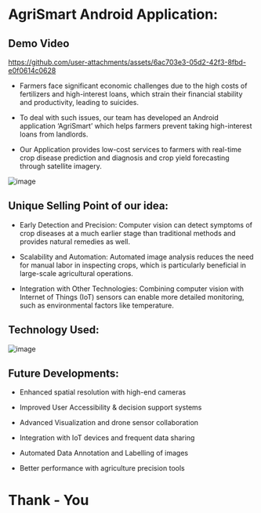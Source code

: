 # AgriSmart Android Application: 
## Demo Video

https://github.com/user-attachments/assets/6ac703e3-05d2-42f3-8fbd-e0f0614c0628

- Farmers face significant economic challenges due to the high costs of fertilizers and high-interest loans, which strain their financial stability and productivity, leading to suicides.

- To deal with such issues, our team has developed an Android application ‘AgriSmart’ which helps farmers prevent taking high-interest loans from landlords.

- Our Application provides low-cost services to farmers with real-time crop disease prediction and diagnosis and crop yield forecasting through satellite imagery.

![image](https://github.com/user-attachments/assets/420aaf38-5397-4c0f-b4a5-9c41861ddf09)


## Unique Selling Point of our idea:

- Early Detection and Precision: Computer vision can detect symptoms of crop diseases at a much earlier stage than traditional methods and provides natural remedies as well.

- Scalability and Automation: Automated image analysis reduces the need for manual labor in inspecting crops, which is particularly beneficial in large-scale agricultural operations.

- Integration with Other Technologies: Combining computer vision with Internet of Things (IoT) sensors can enable more detailed monitoring, such as environmental factors like temperature.

## Technology Used: 
![image](https://github.com/user-attachments/assets/ac3f03d8-63ac-4be1-abee-120e350a9a9e)

## Future Developments:

- Enhanced spatial resolution with high-end cameras

- Improved User Accessibility & decision support systems

- Advanced Visualization and drone sensor collaboration

- Integration with IoT devices and frequent data sharing 

- Automated Data Annotation and Labelling of images

- Better performance with agriculture precision tools

# Thank - You



